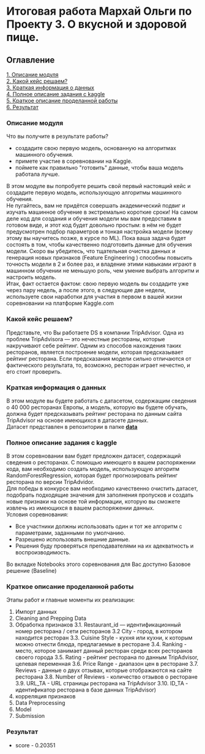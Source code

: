 # Итоговая работа Мархай Ольги по Проекту 3. О вкусной и здоровой пище.  

## Оглавление  
[1. Описание модуля](#Описание-модуля)  
[2. Какой кейс решаем?](#Какой-кейс-решаем?)  
[3. Краткая информация о данных](#Краткая-информация-о-данных)  
[4. Полное описание задания с kaggle](#Полное-описание-задания-с-kaggle)  
[5. Краткое описание проделанной работы](#Краткое-описание-проделанной-работы)  
[6. Результат](#Результат)  


### Описание модуля  
Что вы получите в результате работы?  
- создадите свою первую модель, основанную на алгоритмах машинного обучения.
- примете участие в соревновании на Kaggle.
- поймете как правильно "готовить" данные, чтобы ваша модель работала лучше.  

В этом модуле вы попробуете решить свой первый настоящий кейс и создадите первую модель, использующую алгоритмы машинного обучения.  
Не пугайтесь, вам не придётся совершать академический подвиг и изучать машинное обучение в экстремально короткие сроки! На самом деле код для создания и обучения модели мы вам предоставим в готовом виде, и этот код будет довольно простым: в нём не будет предусмотрен подбор параметров и тонкая настройка модели (всему этому вы научитесь позже, в курсе по ML). Пока ваша задача будет состоять в том, чтобы качественно подготовить данные для обучения модели. Скоро вы убедитесь, что тщательная очистка данных и генерация новых признаков (Feature Engineering ) способны повысить точность модели в 2 и более раз, и владение этими навыками играют в машинном обучении не меньшую роль, чем умение выбрать алгоритм и настроить модель.  
Итак, факт остается фактом: свою первую модель вы создадите уже через пару недель, а после этого, в следующие две недели, используете свои наработки для участия в первом в вашей жизни соревновании на платформе Kaggle.com  


### Какой кейс решаем?
Представьте, что Вы работаете DS в компании TripAdvisor. Одна из проблем TripAdvisorа — это нечестные рестораны, которые накручивают себе рейтинг. Одним из способов нахождения таких ресторанов, является построение модели, которая предсказывает рейтинг ресторана. Если предсказания модели сильно отличаются от фактического результата, то, возможно, ресторан играет нечестно, и его стоит проверить.

### Краткая информация о данных
В этом модуле вы будете работать с датасетом, содержащим сведения о 40 000 ресторанах Европы, а модель, которую вы будете обучать, должна будет предсказывать рейтинг ресторана по данным сайта TripAdvisor на основе имеющихся в датасете данных.  
Датасет представлен в репозитории в папке [**data** ](https://github.com/OlgaMarkhai/Skillfactoryhub/edit/main/module_3/data)  


### Полное описание задания с kaggle  
В этом соревновании вам будет предложен датасет, содержащий сведения о ресторанах. С помощью имеющего в вашем распоряжении кода, вам необходимо создать модель, использующую алгоритм RandomForestRegression, которая будет прогнозировать рейтинг ресторана по версии TripAdvidor.  
Для победы в конкурсе вам необходимо качественно очистить датасет, подобрать подходящие значения для заполнения пропусков и создать новые признаки на основе той информации, которую вы сможете извлечь из имеющихся в вашем распоряжении данных.  
Условия соревнования:  
- Все участники должны использовать один и тот же алгоритм с параметрами, заданными по умолчанию.  
- Разрешено использовать внешние данные.  
- Решения буду проверяться преподавателями на их адекватность и воспроизводимость.  

Во вкладке Notebooks этого соревнования для Вас доступно Базовое решение (Baseline)


### Краткое описание проделанной работы
Этапы работ и главные моменты их реализации:
1. Импорт данных  
2. Cleaning and Prepping Data
3. Обработка признаков 
  3.1. Restaurant_id — идентификационный номер ресторана / сети ресторанов
  3.2  City - город, в котором находится ресторан
  3.3. Cuisine Style - кухня или кухни, к которым можно отнести блюда, предлагаемые в ресторане 
  3.4. Ranking - место, которое занимает данный ресторан среди всех ресторанов своего города
  3.5. Rating - рейтинг ресторана по данным TripAdvisor, целевая переменная 
  3.6. Price Range - диапазон цен в ресторане
  3.7. Reviews - данные о двух отзывах, которые отображаются на сайте ресторана 
  3.8. Number of Reviews - количество отзывов о ресторане 
  3.9. URL_TA - URL страницы ресторана на TripAdvisor
  3.10. ID_TA - идентификатор ресторана в базе данных TripAdvisor)  
4. корреляция признаков  
5. Data Preprocessing
6. Model 
7. Submission  

### Результат  
- score - 0.20351 
